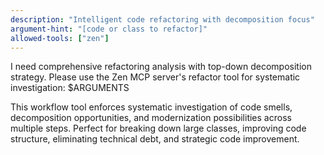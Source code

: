 ```yaml
---
description: "Intelligent code refactoring with decomposition focus"
argument-hint: "[code or class to refactor]"
allowed-tools: ["zen"]
---
```


I need comprehensive refactoring analysis with top-down decomposition strategy. Please use the Zen MCP server's refactor tool for systematic investigation: $ARGUMENTS

This workflow tool enforces systematic investigation of code smells, decomposition opportunities, and modernization possibilities across multiple steps. Perfect for breaking down large classes, improving code structure, eliminating technical debt, and strategic code improvement.